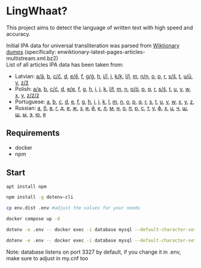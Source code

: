 # LingWhaat?

This project aims to detect the language of written text with high speed and accuracy.

Initial IPA data for universal transliteration was parsed from [Wiktionary](https://en.wiktionary.org/wiki/Wiktionary:Main_Page) [dumps](https://dumps.wikimedia.org/enwiktionary/latest/) (specifically: enwiktionary-latest-pages-articles-multistream.xml.bz2)\
List of all articles IPA data has been taken from:
* Latvian:
[а/ā](docs/Latvian/en_wiktionary_latvian_a.md),
[b](docs/Latvian/en_wiktionary_latvian_b.md),
[c/č](docs/Latvian/en_wiktionary_latvian_c.md),
[d](docs/Latvian/en_wiktionary_latvian_d.md),
[e/ē](docs/Latvian/en_wiktionary_latvian_e.md),
[f](docs/Latvian/en_wiktionary_latvian_f.md),
[g/ģ](docs/Latvian/en_wiktionary_latvian_g.md),
[h](docs/Latvian/en_wiktionary_latvian_h.md),
[i/ī](docs/Latvian/en_wiktionary_latvian_i.md),
[j](docs/Latvian/en_wiktionary_latvian_j.md),
[k/ķ](docs/Latvian/en_wiktionary_latvian_k.md),
[l/ļ](docs/Latvian/en_wiktionary_latvian_l.md),
[m](docs/Latvian/en_wiktionary_latvian_m.md),
[n/ņ](docs/Latvian/en_wiktionary_latvian_n.md),
[o](docs/Latvian/en_wiktionary_latvian_o.md),
[p](docs/Latvian/en_wiktionary_latvian_p.md),
[r](docs/Latvian/en_wiktionary_latvian_r.md),
[s/š](docs/Latvian/en_wiktionary_latvian_s.md),
[t](docs/Latvian/en_wiktionary_latvian_t.md),
[u/ū](docs/Latvian/en_wiktionary_latvian_u.md),
[v](docs/Latvian/en_wiktionary_latvian_v.md),
[z/ž](docs/Latvian/en_wiktionary_latvian_z.md)
* Polish:
[а/ą](docs/Polish/en_wiktionary_polish_a.md),
[b](docs/Polish/en_wiktionary_polish_b.md),
[c/ć](docs/Polish/en_wiktionary_polish_c.md),
[d](docs/Polish/en_wiktionary_polish_d.md),
[e/ę](docs/Polish/en_wiktionary_polish_e.md),
[f](docs/Polish/en_wiktionary_polish_f.md),
[g](docs/Polish/en_wiktionary_polish_g.md),
[h](docs/Polish/en_wiktionary_polish_h.md),
[i](docs/Polish/en_wiktionary_polish_i.md),
[j](docs/Polish/en_wiktionary_polish_j.md),
[k](docs/Polish/en_wiktionary_polish_k.md),
[l/ł](docs/Polish/en_wiktionary_polish_l.md),
[m](docs/Polish/en_wiktionary_polish_m.md),
[n](docs/Polish/en_wiktionary_polish_n.md),
[o/ó](docs/Polish/en_wiktionary_polish_o.md),
[p](docs/Polish/en_wiktionary_polish_p.md),
[q](docs/Polish/en_wiktionary_polish_q.md),
[r](docs/Polish/en_wiktionary_polish_r.md),
[s/ś](docs/Polish/en_wiktionary_polish_s.md),
[t](docs/Polish/en_wiktionary_polish_t.md),
[u](docs/Polish/en_wiktionary_polish_u.md),
[v](docs/Polish/en_wiktionary_polish_v.md),
[w](docs/Polish/en_wiktionary_polish_w.md),
[x](docs/Polish/en_wiktionary_polish_x.md),
[y](docs/Polish/en_wiktionary_polish_y.md),
[z/ź/ż](docs/Polish/en_wiktionary_polish_z.md)
* Portuguese:
[а](docs/Portuguese/en_wiktionary_portuguese_a.md),
[b](docs/Portuguese/en_wiktionary_portuguese_b.md),
[c](docs/Portuguese/en_wiktionary_portuguese_c.md),
[d](docs/Portuguese/en_wiktionary_portuguese_d.md),
[e](docs/Portuguese/en_wiktionary_portuguese_e.md),
[f](docs/Portuguese/en_wiktionary_portuguese_f.md),
[g](docs/Portuguese/en_wiktionary_portuguese_g.md),
[h](docs/Portuguese/en_wiktionary_portuguese_h.md),
[i](docs/Portuguese/en_wiktionary_portuguese_i.md),
[j](docs/Portuguese/en_wiktionary_portuguese_j.md),
[k](docs/Portuguese/en_wiktionary_portuguese_k.md),
[l](docs/Portuguese/en_wiktionary_portuguese_l.md),
[m](docs/Portuguese/en_wiktionary_portuguese_m.md),
[n](docs/Portuguese/en_wiktionary_portuguese_n.md),
[o](docs/Portuguese/en_wiktionary_portuguese_o.md),
[p](docs/Portuguese/en_wiktionary_portuguese_p.md),
[q](docs/Portuguese/en_wiktionary_portuguese_q.md),
[r](docs/Portuguese/en_wiktionary_portuguese_r.md),
[s](docs/Portuguese/en_wiktionary_portuguese_s.md),
[t](docs/Portuguese/en_wiktionary_portuguese_t.md),
[u](docs/Portuguese/en_wiktionary_portuguese_u.md),
[v](docs/Portuguese/en_wiktionary_portuguese_v.md),
[w](docs/Portuguese/en_wiktionary_portuguese_w.md),
[x](docs/Portuguese/en_wiktionary_portuguese_x.md),
[y](docs/Portuguese/en_wiktionary_portuguese_y.md),
[z](docs/Portuguese/en_wiktionary_portuguese_z.md),
* Russian:
[а](docs/Russian/en_wiktionary_russian_а.md), 
[б](docs/Russian/en_wiktionary_russian_б.md),
[в](docs/Russian/en_wiktionary_russian_в.md),
[г](docs/Russian/en_wiktionary_russian_г.md),
[д](docs/Russian/en_wiktionary_russian_д.md),
[е](docs/Russian/en_wiktionary_russian_е.md),
[ж](docs/Russian/en_wiktionary_russian_ж.md),
[з](docs/Russian/en_wiktionary_russian_з.md),
[и](docs/Russian/en_wiktionary_russian_и.md),
[й](docs/Russian/en_wiktionary_russian_й.md),
[к](docs/Russian/en_wiktionary_russian_к.md),
[л](docs/Russian/en_wiktionary_russian_л.md),
[м](docs/Russian/en_wiktionary_russian_м.md),
[н](docs/Russian/en_wiktionary_russian_н.md),
[о](docs/Russian/en_wiktionary_russian_о.md),
[п](docs/Russian/en_wiktionary_russian_п.md),
[р](docs/Russian/en_wiktionary_russian_р.md),
[с](docs/Russian/en_wiktionary_russian_с.md),
[т](docs/Russian/en_wiktionary_russian_т.md),
[у](docs/Russian/en_wiktionary_russian_у.md),
[ф](docs/Russian/en_wiktionary_russian_ф.md),
[х](docs/Russian/en_wiktionary_russian_х.md),
[ц](docs/Russian/en_wiktionary_russian_ц.md),
[ч](docs/Russian/en_wiktionary_russian_ч.md),
[ш](docs/Russian/en_wiktionary_russian_ш.md),
[щ](docs/Russian/en_wiktionary_russian_щ.md),
[ы](docs/Russian/en_wiktionary_russian_ы.md),
[э](docs/Russian/en_wiktionary_russian_э.md),
[ю](docs/Russian/en_wiktionary_russian_ю.md),
[я](docs/Russian/en_wiktionary_russian_я.md)

## Requirements
* docker
* npm

## Start

```bash
apt install npm
```
```bash
npm install -g dotenv-cli
```
```bash
cp env.dist .env #adjust the values for your needs
```
```bash
docker compose up -d
```
```bash
dotenv -e .env -- docker exec -i database mysql --default-character-set=utf8mb4 --force -u root -p$MYSQL_ROOT_PASSWORD -P $MYSQL_PORT lingwhaat < imports/import.sql
```
```bash
dotenv -e .env -- docker exec -i database mysql --default-character-set=utf8mb4 --force -u root -p$MYSQL_ROOT_PASSWORD -P $MYSQL_PORT lingwhaat < imports/create_web_user.sql
```

Note: database listens on port 3327 by default, if you change it in .env, make sure to adjust in my.cnf too